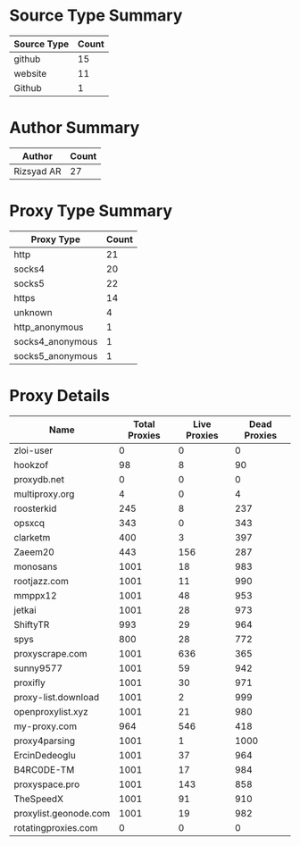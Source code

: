 # Source Type Summary

| Source Type | Count |
|-------------|-------|
| github | 15 |
| website | 11 |
| Github | 1 |


# Author Summary

| Author | Count |
|--------|-------|
| Rizsyad AR | 27 |


# Proxy Type Summary

| Proxy Type | Count |
|------------|-------|
| http | 21 |
| socks4 | 20 |
| socks5 | 22 |
| https | 14 |
| unknown | 4 |
| http_anonymous | 1 |
| socks4_anonymous | 1 |
| socks5_anonymous | 1 |


# Proxy Details

| Name | Total Proxies | Live Proxies | Dead Proxies |
|------|---------------|--------------|---------------|
| zloi-user | 0 | 0 | 0 |
| hookzof | 98 | 8 | 90 |
| proxydb.net | 0 | 0 | 0 |
| multiproxy.org | 4 | 0 | 4 |
| roosterkid | 245 | 8 | 237 |
| opsxcq | 343 | 0 | 343 |
| clarketm | 400 | 3 | 397 |
| Zaeem20 | 443 | 156 | 287 |
| monosans | 1001 | 18 | 983 |
| rootjazz.com | 1001 | 11 | 990 |
| mmppx12 | 1001 | 48 | 953 |
| jetkai | 1001 | 28 | 973 |
| ShiftyTR | 993 | 29 | 964 |
| spys | 800 | 28 | 772 |
| proxyscrape.com | 1001 | 636 | 365 |
| sunny9577 | 1001 | 59 | 942 |
| proxifly | 1001 | 30 | 971 |
| proxy-list.download | 1001 | 2 | 999 |
| openproxylist.xyz | 1001 | 21 | 980 |
| my-proxy.com | 964 | 546 | 418 |
| proxy4parsing | 1001 | 1 | 1000 |
| ErcinDedeoglu | 1001 | 37 | 964 |
| B4RC0DE-TM | 1001 | 17 | 984 |
| proxyspace.pro | 1001 | 143 | 858 |
| TheSpeedX | 1001 | 91 | 910 |
| proxylist.geonode.com | 1001 | 19 | 982 |
| rotatingproxies.com | 0 | 0 | 0 |
